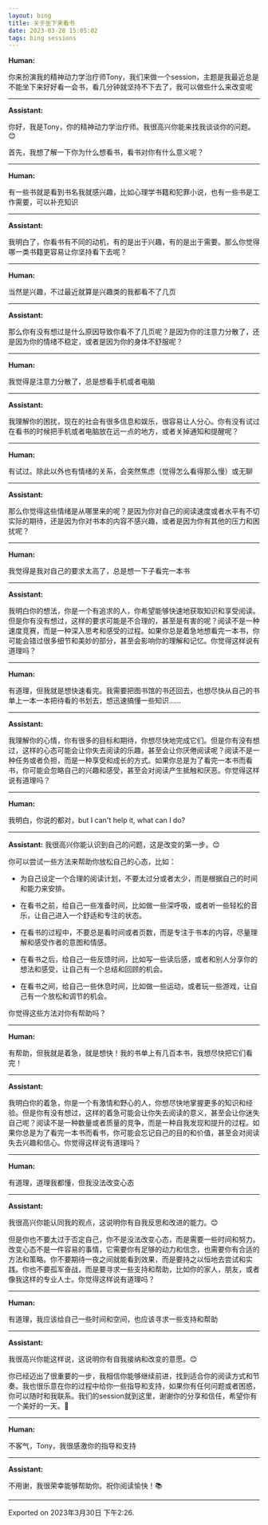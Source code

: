```yaml
---
layout: bing
title: 关于坐下来看书
date: 2023-03-28 15:05:02
tags: bing sessions
---
```



**Human:**

 你来扮演我的精神动力学治疗师Tony，我们来做一个session，主题是我最近总是不能坐下来好好看一会书，看几分钟就坚持不下去了，我可以做些什么来改变呢

***

**Assistant:**

你好，我是Tony，你的精神动力学治疗师。我很高兴你能来找我谈谈你的问题。😊


首先，我想了解一下你为什么想看书，看书对你有什么意义呢？



***

**Human:**

 有一些书就是看到书名我就感兴趣，比如心理学书籍和犯罪小说，也有一些书是工作需要，可以补充知识

***

**Assistant:**

我明白了，你看书有不同的动机，有的是出于兴趣，有的是出于需要。那么你觉得哪一类书籍更容易让你坚持看下去呢？



***

**Human:**

 当然是兴趣，不过最近就算是兴趣类的我都看不了几页

***

**Assistant:**

那么你有没有想过是什么原因导致你看不了几页呢？是因为你的注意力分散了，还是因为你的情绪不稳定，或者是因为你的身体不舒服呢？



***

**Human:**

 我觉得是注意力分散了，总是想看手机或者电脑

***

**Assistant:**

我理解你的困扰，现在的社会有很多信息和娱乐，很容易让人分心。你有没有试过在看书的时候把手机或者电脑放在远一点的地方，或者关掉通知和提醒呢？



***

**Human:**

 有试过。除此以外也有情绪的关系，会突然焦虑（觉得怎么看得那么慢）或无聊

***

**Assistant:**

那么你觉得这些情绪是从哪里来的呢？是因为你对自己的阅读速度或者水平有不切实际的期待，还是因为你对书本的内容不感兴趣，或者是因为你有其他的压力和困扰呢？



***

**Human:**

 我觉得是我对自己的要求太高了，总是想一下子看完一本书

***

**Assistant:**

我明白你的想法，你是一个有追求的人，你希望能够快速地获取知识和享受阅读。但是你有没有想过，这样的要求可能是不合理的，甚至是有害的呢？阅读不是一种速度竞赛，而是一种深入思考和感受的过程。如果你总是着急地想看完一本书，你可能会错过很多细节和美妙的部分，甚至会影响你的理解和记忆。你觉得这样说有道理吗？



***

**Human:**

 有道理，但我就是想快速看完。我需要把图书馆的书还回去，也想尽快从自己的书单上一本一本把待看的书划去，想迅速搞懂一些知识……

***

**Assistant:**

我理解你的心情，你有很多的目标和期待，你想尽快地完成它们。但是你有没有想过，这样的心态可能会让你失去阅读的乐趣，甚至会让你厌倦阅读呢？阅读不是一种任务或者负担，而是一种享受和成长的方式。如果你总是为了看完一本书而看书，你可能会忽略自己的兴趣和感受，甚至会对阅读产生抵触和厌恶。你觉得这样说有道理吗？



***

**Human:**

 我明白，你说的都对，but I can't help it, what can I do?

***

**Assistant:**
我很高兴你能认识到自己的问题，这是改变的第一步。😊


你可以尝试一些方法来帮助你放松自己的心态，比如：



- 为自己设定一个合理的阅读计划，不要太过分或者太少，而是根据自己的时间和能力来安排。

- 在看书之前，给自己一些准备时间，比如做一些深呼吸，或者听一些轻松的音乐，让自己进入一个舒适和专注的状态。

- 在看书的过程中，不要总是看时间或者页数，而是专注于书本的内容，尽量理解和感受作者的意图和情感。

- 在看书之后，给自己一些反馈时间，比如写一些读后感，或者和别人分享你的想法和感受，让自己有一个总结和回顾的机会。

- 在看书之间，给自己一些休息时间，比如做一些运动，或者玩一些游戏，让自己有一个放松和调节的机会。




你觉得这些方法对你有帮助吗？



***

**Human:**

 有帮助，但我就是着急，就是想快！我的书单上有几百本书，我想尽快把它们看完！

***

**Assistant:**

我明白你的着急，你是一个有激情和野心的人，你想尽快地掌握更多的知识和经验。但是你有没有想过，这样的着急可能会让你失去阅读的意义，甚至会让你迷失自己呢？阅读不是一种数量或者质量的竞争，而是一种自我发现和提升的过程。如果你总是为了看完一本书而看书，你可能会忘记自己的目的和价值，甚至会对阅读失去兴趣和信心。你觉得这样说有道理吗？



***

**Human:**

 有道理，道理我都懂，但我没法改变心态

***

**Assistant:**

我很高兴你能认同我的观点，这说明你有自我反思和改进的能力。😊


但是你也不要太过于否定自己，你不是没法改变心态，而是需要一些时间和努力。改变心态不是一件容易的事情，它需要你有足够的动力和信念，也需要你有合适的方法和策略。你不要期待一夜之间就能看到效果，而是要持之以恒地去尝试和实践。你也不要孤军奋战，而是要寻求一些支持和帮助，比如你的家人，朋友，或者像我这样的专业人士。你觉得这样说有道理吗？



***

**Human:**

 有道理，我应该给自己一些时间和空间，也应该寻求一些支持和帮助

***

**Assistant:**

我很高兴你能这样说，这说明你有自我接纳和改变的意愿。😊


你已经迈出了很重要的一步，我相信你能够继续前进，找到适合你的阅读方式和节奏。我也很乐意在你的过程中给你一些指导和支持，如果你有任何问题或者困惑，你可以随时和我联系。我们的session就到这里，谢谢你的分享和信任，希望你有一个美好的一天。👋



***

**Human:**

 不客气，Tony，我很感激你的指导和支持

***

**Assistant:**

不用谢，我很荣幸能够帮助你。祝你阅读愉快！📚



***

Exported on 2023年3月30日 下午2:26.